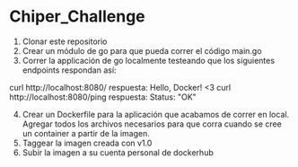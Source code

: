 # Chiper_Challenge


1. Clonar este repositorio
2. Crear un módulo de go para que pueda correr el código main.go
3. Correr la applicación de go localmente testeando que los siguientes endpoints respondan así:

curl http://localhost:8080/
respuesta: Hello, Docker! <3
curl http://localhost:8080/ping 
respuesta: Status: "OK"

4.  Crear un Dockerfile para la aplicación que acabamos de correr en local. Agregar todos los archivos necesarios para que corra cuando se cree un container a partir de la imagen.
5. Taggear la imagen creada con v1.0
6. Subir la imagen a su cuenta personal de dockerhub   
